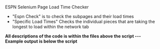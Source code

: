ESPN Selenium Page Load Time Checker
- "Espn Check" is to check the subpages and their load times
- "Specific Load Times" Checks the individual pieces that are taking the longest to load within the network tab

**All descriptions of the code is within the files above the script --- Example output is below the script**
